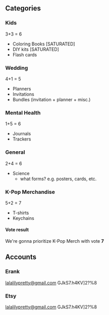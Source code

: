 ## Categories
### Kids
3+3 = 6
- Coloring Books [SATURATED]
- DIY kits [SATURATED]
- Flash cards
### Wedding
4+1 = 5
- Planners
- Invitations
- Bundles (invitation + planner + misc.)
### Mental Health
1+5 = 6
+ Journals
+ Trackers
### General
2+4 = 6
- Science
	- what forms? e.g. posters, cards, etc.
### K-Pop Merchandise
5+2 = 7
- T-shirts
- Keychains
#### Vote result
We're gonna prioritize K-Pop Merch with vote **7** 

## Accounts
### Erank
lalalilypretty@gmail.com
GJkS7.h4KV]2?%8
### Etsy
lalalilypretty@gmail.com
GJkS7.h4KV]2?%8

